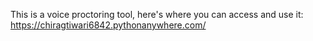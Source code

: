 This is a voice proctoring tool, 
here's where you can access and use it: https://chiragtiwari6842.pythonanywhere.com/
